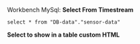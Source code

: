 Workbench MySql:
**Select From Timestream**

```
select * from "DB-data"."sensor-data"
```

**Select to show in a table custom HTML**

```

